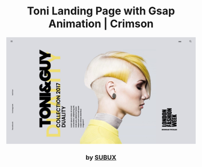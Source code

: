 <div align="center">

# Toni Landing Page with Gsap Animation | Crimson

<img src="admin/base.png">

### by <a href="https://github.com/python019">SUBUX</a>

</div>